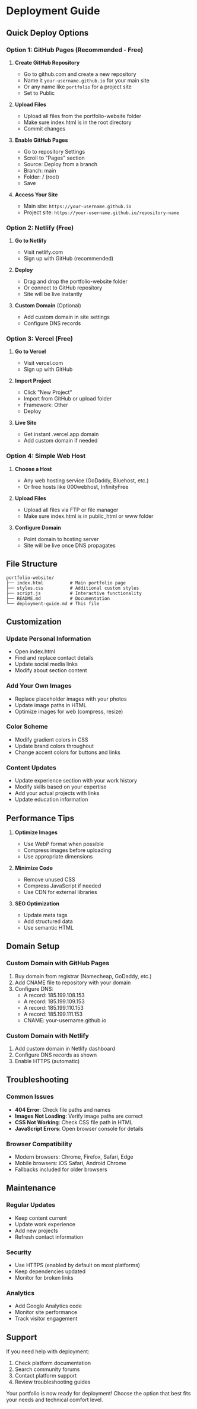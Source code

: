 # Deployment Guide

## Quick Deploy Options

### Option 1: GitHub Pages (Recommended - Free)

1. **Create GitHub Repository**
   - Go to github.com and create a new repository
   - Name it `your-username.github.io` for your main site
   - Or any name like `portfolio` for a project site
   - Set to Public

2. **Upload Files**
   - Upload all files from the portfolio-website folder
   - Make sure index.html is in the root directory
   - Commit changes

3. **Enable GitHub Pages**
   - Go to repository Settings
   - Scroll to "Pages" section
   - Source: Deploy from a branch
   - Branch: main
   - Folder: / (root)
   - Save

4. **Access Your Site**
   - Main site: `https://your-username.github.io`
   - Project site: `https://your-username.github.io/repository-name`

### Option 2: Netlify (Free)

1. **Go to Netlify**
   - Visit netlify.com
   - Sign up with GitHub (recommended)

2. **Deploy**
   - Drag and drop the portfolio-website folder
   - Or connect to GitHub repository
   - Site will be live instantly

3. **Custom Domain** (Optional)
   - Add custom domain in site settings
   - Configure DNS records

### Option 3: Vercel (Free)

1. **Go to Vercel**
   - Visit vercel.com
   - Sign up with GitHub

2. **Import Project**
   - Click "New Project"
   - Import from GitHub or upload folder
   - Framework: Other
   - Deploy

3. **Live Site**
   - Get instant .vercel.app domain
   - Add custom domain if needed

### Option 4: Simple Web Host

1. **Choose a Host**
   - Any web hosting service (GoDaddy, Bluehost, etc.)
   - Or free hosts like 000webhost, InfinityFree

2. **Upload Files**
   - Upload all files via FTP or file manager
   - Make sure index.html is in public_html or www folder

3. **Configure Domain**
   - Point domain to hosting server
   - Site will be live once DNS propagates

## File Structure

```
portfolio-website/
├── index.html          # Main portfolio page
├── styles.css          # Additional custom styles
├── script.js           # Interactive functionality
├── README.md           # Documentation
└── deployment-guide.md # This file
```

## Customization

### Update Personal Information
- Open index.html
- Find and replace contact details
- Update social media links
- Modify about section content

### Add Your Own Images
- Replace placeholder images with your photos
- Update image paths in HTML
- Optimize images for web (compress, resize)

### Color Scheme
- Modify gradient colors in CSS
- Update brand colors throughout
- Change accent colors for buttons and links

### Content Updates
- Update experience section with your work history
- Modify skills based on your expertise
- Add your actual projects with links
- Update education information

## Performance Tips

1. **Optimize Images**
   - Use WebP format when possible
   - Compress images before uploading
   - Use appropriate dimensions

2. **Minimize Code**
   - Remove unused CSS
   - Compress JavaScript if needed
   - Use CDN for external libraries

3. **SEO Optimization**
   - Update meta tags
   - Add structured data
   - Use semantic HTML

## Domain Setup

### Custom Domain with GitHub Pages
1. Buy domain from registrar (Namecheap, GoDaddy, etc.)
2. Add CNAME file to repository with your domain
3. Configure DNS:
   - A record: 185.199.108.153
   - A record: 185.199.109.153
   - A record: 185.199.110.153
   - A record: 185.199.111.153
   - CNAME: your-username.github.io

### Custom Domain with Netlify
1. Add custom domain in Netlify dashboard
2. Configure DNS records as shown
3. Enable HTTPS (automatic)

## Troubleshooting

### Common Issues
- **404 Error**: Check file paths and names
- **Images Not Loading**: Verify image paths are correct
- **CSS Not Working**: Check CSS file path in HTML
- **JavaScript Errors**: Open browser console for details

### Browser Compatibility
- Modern browsers: Chrome, Firefox, Safari, Edge
- Mobile browsers: iOS Safari, Android Chrome
- Fallbacks included for older browsers

## Maintenance

### Regular Updates
- Keep content current
- Update work experience
- Add new projects
- Refresh contact information

### Security
- Use HTTPS (enabled by default on most platforms)
- Keep dependencies updated
- Monitor for broken links

### Analytics
- Add Google Analytics code
- Monitor site performance
- Track visitor engagement

## Support

If you need help with deployment:
1. Check platform documentation
2. Search community forums
3. Contact platform support
4. Review troubleshooting guides

Your portfolio is now ready for deployment! Choose the option that best fits your needs and technical comfort level.